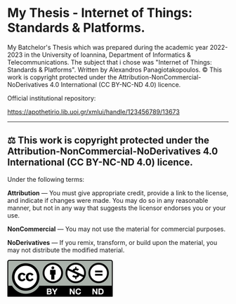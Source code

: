 # My Thesis - Internet of Things: Standards & Platforms.
 







My Batchelor's Thesis which was prepared during the academic year 2022-2023 in the University of Ioannina, Department of Informatics & Telecommunications. The subject that i chose was "Internet of Things: Standards & Platforms". Written by Alexandros Panagiotakopoulos. © This work is copyright protected under the Attribution-NonCommercial-NoDerivatives 4.0 International (CC BY-NC-ND 4.0) licence.


Official institutional repository:

https://apothetirio.lib.uoi.gr/xmlui/handle/123456789/13673

----------------------------------------------------------------------------------------------------------------------------------
⚖️ This work is copyright protected under the Attribution-NonCommercial-NoDerivatives 4.0 International (CC BY-NC-ND 4.0) licence.
----------------------------------------------------------------------------------------------------------------------------------

Under the following terms:

__Attribution__ — You must give appropriate credit, provide a link to the license, and indicate if changes were made. You may do so in any reasonable manner, but not in any way that suggests the licensor endorses you or your use.

__NonCommercial__ — You may not use the material for commercial purposes.

__NoDerivatives__ — If you remix, transform, or build upon the material, you may not distribute the modified material.



![](https://raw.githubusercontent.com/AlexandrosPanag/My_Thesis/4a07d991aa8d050b572392139fddaee2d072059b/by-nc-nd.svg?token=AQS27JNSCEGMXHT5CMX5UXDDIBJG2)

